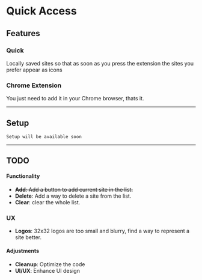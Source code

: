 # Quick Access


## Features

### Quick
Locally saved sites so that as soon as you press the extension the sites you prefer appear as icons

### Chrome Extension
You just need to add it in your Chrome browser, thats it.


---

## Setup
```Setup will be available soon```

---
 
## TODO
#### Functionality
- ~~**Add**: Add a button to add current site in the list.~~
- **Delete**: Add a way to delete a site from the list.
- **Clear**: clear the whole list.

### UX
- **Logos**: 32x32 logos are too small and blurry, find a way to represent a site better.

#### Adjustments
- **Cleanup**: Optimize the code
- **UI/UX**: Enhance UI design